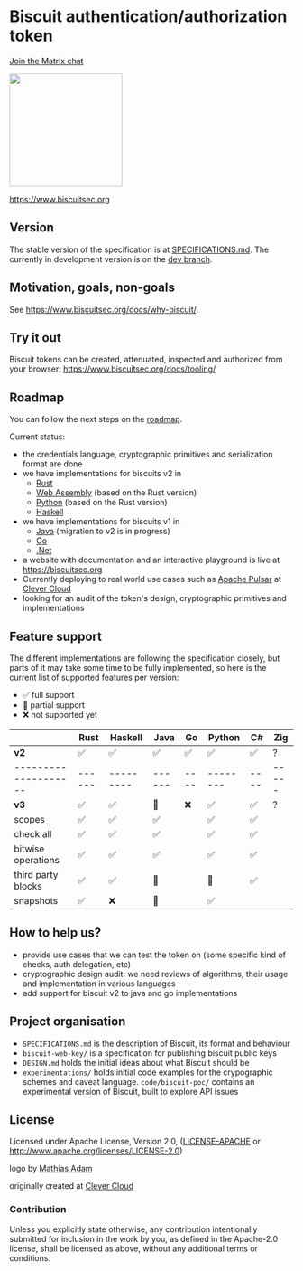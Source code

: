 # Biscuit authentication/authorization token

[Join the Matrix chat](https://matrix.to/#/#biscuit-auth:matrix.org)

<img src="https://raw.githubusercontent.com/biscuit-auth/biscuit/master/assets/brown.png" width="200">

<https://www.biscuitsec.org>

## Version

The stable version of the specification is at [SPECIFICATIONS.md](https://github.com/biscuit-auth/biscuit/blob/main/SPECIFICATIONS.md). The currently in development version is on the [dev branch](https://github.com/biscuit-auth/biscuit/blob/dev/SPECIFICATIONS.md).

## Motivation, goals, non-goals

See <https://www.biscuitsec.org/docs/why-biscuit/>. 

## Try it out

Biscuit tokens can be created, attenuated, inspected and authorized from your browser: <https://www.biscuitsec.org/docs/tooling/>

## Roadmap

You can follow the next steps on the [roadmap](https://github.com/biscuit-auth/biscuit/issues/12).

Current status:

- the credentials language, cryptographic primitives and serialization format are done
- we have implementations for biscuits v2 in
  - [Rust](https://github.com/biscuit-auth/biscuit-rust)
  - [Web Assembly](https://github.com/biscuit-auth/biscuit-wasm) (based on the Rust version)
  - [Python](https://github.com/biscuit-auth/biscuit-python) (based on the Rust version)
  - [Haskell](https://github.com/biscuit-auth/biscuit-haskell)
- we have implementations for biscuits v1 in
  - [Java](https://github.com/clevercloud/biscuit-java) (migration to v2 is in progress)
  - [Go](https://github.com/biscuit-auth/biscuit-go)
  - [.Net](https://github.com/dmunch/biscuit-net)
- a website with documentation and an interactive playground is live at <https://biscuitsec.org>
- Currently deploying to real world use cases such as [Apache Pulsar](https://github.com/clevercloud/biscuit-pulsar) at [Clever Cloud](https://www.clever-cloud.com/)
- looking for an audit of the token's design, cryptographic primitives and implementations

## Feature support

The different implementations are following the specification closely, but parts of it may take some time to be fully implemented, so here is the current list of supported features per version:

* ✅ full support
* 🚧 partial support
* ❌ not supported yet

|                    | Rust | Haskell | Java | Go | Python | C# | Zig |
|--------------------|------|---------|------|----|--------|----|-----|
|**v2**              |  ✅  |    ✅   |  ✅  | ✅ |   ✅   | ✅ |   ? |
|--------------------|------|---------|------|----|--------|----|-----|
|**v3**              |  ✅  |    ✅   |  🚧  | ❌ |   ✅   | ✅ | ?   |
| scopes             |  ✅  |    ✅   |  ✅  |    |   ✅   | ✅ |     |
| check all          |  ✅  |    ✅   |  ✅  |    |   ✅   | ✅ |     |
| bitwise operations |  ✅  |    ✅   |  ✅  |    |   ✅   | ✅ |     |
| third party blocks |  ✅  |    ✅   |  🚧  |    |   🚧   | ✅ |     |
| snapshots          |  ✅  |    ❌   |  🚧  |    |   ✅   |    |     |


## How to help us?

- provide use cases that we can test the token on (some specific kind of checks, auth delegation, etc)
- cryptographic design audit: we need reviews of algorithms, their usage and implementation in various languages
- add support for biscuit v2 to java and go implementations

## Project organisation

- `SPECIFICATIONS.md` is the description of Biscuit, its format and behaviour
- `biscuit-web-key/` is a specification for publishing biscuit public keys
- `DESIGN.md` holds the initial ideas about what Biscuit should be
- `experimentations/` holds initial code examples for the crypographic schemes and caveat language. `code/biscuit-poc/` contains an experimental version of Biscuit, built to explore API issues

## License

Licensed under Apache License, Version 2.0, ([LICENSE-APACHE](LICENSE-APACHE) or http://www.apache.org/licenses/LICENSE-2.0)

logo by [Mathias Adam](http://www.madgraphism.com/)

originally created at [Clever Cloud](https://www.clever-cloud.com/)

### Contribution

Unless you explicitly state otherwise, any contribution intentionally
submitted for inclusion in the work by you, as defined in the Apache-2.0
license, shall be licensed as above, without any additional terms or
conditions.
